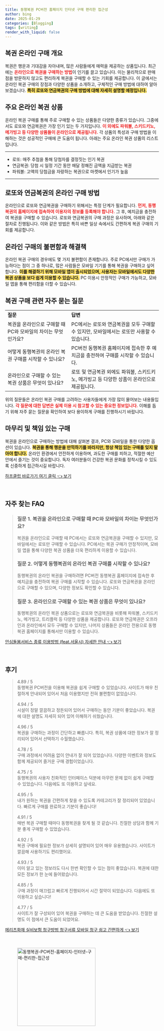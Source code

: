 ```yaml
---
title: 동행복권 PC버전 홈페이지 인터넷 구매 편리한 접근성
author: bing
date: 2025-01-29
categories: [Blogging]
tags: [writing]
render_with_liquid: false
---
```



<h2 id='복권 온라인 구매 개요'>복권 온라인 구매 개요</h2>

<p>복권은 행운과 기대감을 자아내며, 많은 사람들에게 매력을 제공하는 상품입니다. 최근에는 <b><span style="color: #ee2323;">온라인으로 복권을 구매하는 방법</span></b>이 인기를 끌고 있습니다. 이는 물리적으로 판매점을 방문하지 않고도 편리하게 복권을 구매할 수 있는 기회를 제공합니다. 이 글에서는 온라인 복권 구매의 장점과 다양한 상품을 소개하고, 구체적인 구매 방법에 대하여 알아보겠습니다. <b><span style="background-color: #ffe066;">특히 로또와 연금복권의 구매 방법에 대해 자세히 설명할 예정입니다.</span></b></p>

<h2 id='주요 온라인 복권 상품'>주요 온라인 복권 상품</h2>

<p>온라인 복권 구매를 통해 주로 구매할 수 있는 상품들은 다양한 종류가 있습니다. 그중에서도 로또와 연금복권은 가장 인기 있는 두 가지입니다. <b><span style="color: #ee2323;">이 외에도 파워볼, 스키드키노, 메가빙고 등 다양한 상품들이 온라인으로 제공됩니다.</span></b> 각 상품의 특성과 구매 방법을 이해하는 것은 성공적인 구매에 큰 도움이 됩니다. 아래는 주요 온라인 복권 상품의 리스트입니다.</p>

<hr />

<ul>
    <li>로또: 매주 추첨을 통해 당첨자를 결정짓는 인기 복권</li>
    <li>연금복권: 당첨 시 일정 기간 동안 매달 정해진 금액을 지급받는 복권</li>
    <li>파워볼: 고액의 당첨금을 자랑하는 복권으로 마켓에서 인기가 높음</li>
</ul>

<hr />

<h2 id='로또와 연금복권의 온라인 구매 방법'>로또와 연금복권의 온라인 구매 방법</h2>

<p>온라인으로 로또와 연금복권을 구매하기 위해서는 특정 단계가 필요합니다. <b><span style="color: #ee2323;">먼저, 동행복권의 홈페이지에 접속하여 이용자의 정보를 등록해야 합니다.</span></b> 그 후, 예치금을 충전하여 복권을 구매할 수 있습니다. 로또와 연금복권의 구매 과정은 유사하며, 아래와 같은 절차로 진행됩니다. 이와 같은 방법은 특히 바쁜 일상 속에서도 간편하게 복권 구매의 기회를 제공합니다.</p>

<h2 id='온라인 구매의 불편함과 해결책'>온라인 구매의 불편함과 해결책</h2>

<p>온라인 복권 구매의 경우에도 몇 가지 불편함이 존재합니다. 주로 PC에서만 구매가 가능하다는 점이 그 중 하나로, 많은 사람들은 모바일 기기를 통해 복권을 구매하고 싶어 합니다. <b><span style="background-color: #ffe066;">이를 해결하기 위해 모바일 앱이 출시되었으며, 사용자는 모바일에서도 다양한 복권 상품을 보다 쉽게 이용할 수 있습니다.</span></b> PC 이용시 안정적인 구매가 가능하고, 모바일 앱을 통해 편리함을 더할 수 있습니다.</p>

<h2 id='복권 구매 관련 자주 묻는 질문'>복권 구매 관련 자주 묻는 질문</h2>

<table>
    <tr>
        <td><b>질문</b></td>
        <td><b>답변</b></td>
    </tr>
    <tr>
        <td>복권을 온라인으로 구매할 때 PC와 모바일의 차이는 무엇인가요?</td>
        <td>PC에서는 로또와 연금복권을 모두 구매할 수 있지만, 모바일에서는 로또만 사용할 수 있습니다.</td>
    </tr>
    <tr>
        <td>어떻게 동행복권의 온라인 복권 구매를 시작할 수 있나요?</td>
        <td>PC버전 동행복권 홈페이지에 접속한 후 예치금을 충전하여 구매를 시작할 수 있습니다.</td>
    </tr>
    <tr>
        <td>온라인으로 구매할 수 있는 복권 상품은 무엇이 있나요?</td>
        <td>로또 및 연금복권 외에도 파워볼, 스키드키노, 메가빙고 등 다양한 상품이 온라인으로 제공됩니다.</td>
    </tr>
</table>

<p>위의 질문들은 온라인 복권 구매를 고려하는 사용자들에게 가장 많이 물어보는 내용들입니다. <b><span style="color: #ee2323;">각 질문에 대한 답변은 실제 이용 시 참고할 수 있는 중요한 정보입니다.</span></b> 이해를 돕기 위해 자주 묻는 질문을 확인하여 보다 용이하게 구매를 진행하시기 바랍니다.</p>

<h2 id='마무리 및 책임 있는 구매'>마무리 및 책임 있는 구매</h2>

<p>복권을 온라인으로 구매하는 방법에 대해 살펴본 결과, PC와 모바일을 통한 다양한 옵션이 있습니다. <b><span style="background-color: #ffe066;">복권을 통해 행운을 만끽하기를 바라지만, 항상 책임 있는 구매를 잊지 말아야 합니다.</span></b> 온라인 환경에서 안전하게 이용하며, 과도한 구매를 피하고, 적절한 예산 안에서 즐기는 것이 중요합니다. 독자 여러분들이 건강한 복권 문화를 정착시킬 수 있도록 신중하게 접근하시길 바랍니다.</p>


<p><a class="click-button" title="하프클럽 바로가기 여기 클릭" href="https://yellowplanner.github.io/posts/%ED%95%98%ED%94%84%ED%81%B4%EB%9F%BD-%EB%B0%94%EB%A1%9C%EA%B0%80%EA%B8%B0-%EC%97%AC%EA%B8%B0-%ED%81%B4%EB%A6%AD/" rel="dofollow">하프클럽 바로가기 여기 클릭 👈 보기</a></p><br>
<h2 id='자주_찾는_FAQ'>자주 찾는 FAQ</h2>
<div itemscope="" itemtype="https://schema.org/FAQPage"> 
<blockquote> 
<div itemscope="" itemprop="mainEntity" itemtype="https://schema.org/Question"> 
<h3 itemprop="name">질문 1. 복권을 온라인으로 구매할 때 PC와 모바일의 차이는 무엇인가요?</h3> 
<div itemscope="" itemprop="acceptedAnswer" itemtype="https://schema.org/Answer"> 
<span itemprop="text"> 
<p>복권을 온라인으로 구매할 때 PC에서는 로또와 연금복권을 구매할 수 있지만, 모바일에서는 로또만 구매할 수 있습니다. PC에서는 복권 구매가 안정적이며, 모바일 앱을 통해 다양한 복권 상품을 더욱 편리하게 이용할 수 있습니다.</p> 
</span> 
</div> 
</div> 

<div itemscope="" itemprop="mainEntity" itemtype="https://schema.org/Question"> 
<h3 itemprop="name">질문 2. 어떻게 동행복권의 온라인 복권 구매를 시작할 수 있나요?</h3> 
<div itemscope="" itemprop="acceptedAnswer" itemtype="https://schema.org/Answer"> 
<span itemprop="text"> 
<p>동행복권의 온라인 복권을 구매하려면 PC버전 동행복권 홈페이지에 접속한 후 예치금을 충전하여 복권 구매를 시작할 수 있습니다. 로또와 연금복권을 온라인으로 구매할 수 있으며, 다양한 정보도 확인할 수 있습니다.</p> 
</span> 
</div> 
</div> 

<div itemscope="" itemprop="mainEntity" itemtype="https://schema.org/Question"> 
<h3 itemprop="name">질문 3. 온라인으로 구매할 수 있는 복권 상품은 무엇이 있나요?</h3> 
<div itemscope="" itemprop="acceptedAnswer" itemtype="https://schema.org/Answer"> 
<span itemprop="text"> 
<p>동행복권의 온라인 복권 상품으로는 로또와 연금복권을 비롯해 파워볼, 스키드키노, 메가빙고, 트리플럭 등 다양한 상품을 제공합니다. 로또와 연금복권은 오프라인과 온라인에서 모두 구매할 수 있지만, 나머지 상품들은 온라인 전용으로 동행복권 홈페이지를 통해서만 이용할 수 있습니다.</p> 
</span> 
</div> 
</div> 
</blockquote> 
</div>
<p><a class="click-button" title="안심돌봄서비스 종류 이용방법 (feat.서울시) 자세한 안내" href="https://yellowplanner.github.io/posts/%EC%95%88%EC%8B%AC%EB%8F%8C%EB%B4%84%EC%84%9C%EB%B9%84%EC%8A%A4-%EC%A2%85%EB%A5%98-%EC%9D%B4%EC%9A%A9%EB%B0%A9%EB%B2%95-(feat.%EC%84%9C%EC%9A%B8%EC%8B%9C)-%EC%9E%90%EC%84%B8%ED%95%9C-%EC%95%88%EB%82%B4/" rel="dofollow">안심돌봄서비스 종류 이용방법 (feat.서울시) 자세한 안내 👈 보기</a></p><br>
<h2 id='후기'>후기</h2>
<div itemscope itemtype="https://schema.org/Product">
  <blockquote>
  <div itemprop="review" itemscope itemtype="https://schema.org/Review">
      <div itemprop="reviewRating" itemscope itemtype="https://schema.org/Rating"> <span itemprop="ratingValue">4.89</span> / <span itemprop="bestRating">5</span> </div>
      <span itemprop="reviewBody">동행복권 PC버전을 이용해 복권을 쉽게 구매할 수 있었습니다. 사이트가 매우 친절하게 안내되어 있어서 처음 이용했지만 전혀 불편함이 없었습니다.</span>
  </div>
  <br>
  <div itemprop="review" itemscope itemtype="https://schema.org/Review">
      <div itemprop="reviewRating" itemscope itemtype="https://schema.org/Rating"> <span itemprop="ratingValue">4.94</span> / <span itemprop="bestRating">5</span> </div>
      <span itemprop="reviewBody">시설이 정말 깔끔하고 정돈되어 있어서 구매하는 동안 기분이 좋았습니다. 복권에 대한 설명도 자세히 되어 있어 이해하기 쉬웠습니다.</span>
  </div>
  <br>
  <div itemprop="review" itemscope itemtype="https://schema.org/Review">
      <div itemprop="reviewRating" itemscope itemtype="https://schema.org/Rating"> <span itemprop="ratingValue">4.96</span> / <span itemprop="bestRating">5</span> </div>
      <span itemprop="reviewBody">복권을 구매하는 과정이 간단하고 빠릅니다. 특히, 복권 상품에 대한 정보가 잘 정리되어 있어서 선택하기 수월했습니다.</span>
  </div>
  <br>
  <div itemprop="review" itemscope itemtype="https://schema.org/Review">
      <div itemprop="reviewRating" itemscope itemtype="https://schema.org/Rating"> <span itemprop="ratingValue">4.78</span> / <span itemprop="bestRating">5</span> </div>
      <span itemprop="reviewBody">구매 과정에서 어려움 없이 안내가 잘 되어 있었습니다. 다양한 이벤트와 정보도 함께 제공되어 즐거운 구매 경험이었습니다.</span>
  </div>
  <br>
  <div itemprop="review" itemscope itemtype="https://schema.org/Review">
      <div itemprop="reviewRating" itemscope itemtype="https://schema.org/Rating"> <span itemprop="ratingValue">4.75</span> / <span itemprop="bestRating">5</span> </div>
      <span itemprop="reviewBody">동행복권의 사용자 친화적인 인터페이스 덕분에 아무런 문제 없이 쉽게 구매할 수 있었습니다. 다음에도 또 이용하고 싶네요.</span>
  </div>
  <br>
  <div itemprop="review" itemscope itemtype="https://schema.org/Review">
      <div itemprop="reviewRating" itemscope itemtype="https://schema.org/Rating"> <span itemprop="ratingValue">4.95</span> / <span itemprop="bestRating">5</span> </div>
      <span itemprop="reviewBody">내가 원하는 복권을 간편하게 찾을 수 있도록 카테고리가 잘 정리되어 있었습니다. 빠르게 구매를 완료하고 기분이 좋습니다!</span>
  </div>
  <br>
  <div itemprop="review" itemscope itemtype="https://schema.org/Review">
      <div itemprop="reviewRating" itemscope itemtype="https://schema.org/Rating"> <span itemprop="ratingValue">4.91</span> / <span itemprop="bestRating">5</span> </div>
      <span itemprop="reviewBody">매번 복권 구매할 때마다 동행복권을 찾게 될 것 같습니다. 친절한 상담과 함께 기분 좋게 구매할 수 있었습니다.</span>
  </div>
  <br>
  <div itemprop="review" itemscope itemtype="https://schema.org/Review">
      <div itemprop="reviewRating" itemscope itemtype="https://schema.org/Rating"> <span itemprop="ratingValue">4.92</span> / <span itemprop="bestRating">5</span> </div>
      <span itemprop="reviewBody">복권 구매에 필요한 정보가 상세히 설명되어 있어 매우 유용했습니다. 사이트가 깔끔해 사용하기도 편리했어요.</span>
  </div>
  <br>
  <div itemprop="review" itemscope itemtype="https://schema.org/Review">
      <div itemprop="reviewRating" itemscope itemtype="https://schema.org/Rating"> <span itemprop="ratingValue">4.93</span> / <span itemprop="bestRating">5</span> </div>
      <span itemprop="reviewBody">이미 알고 있는 정보라도 다시 한번 확인할 수 있는 점이 좋았습니다. 복권에 대한 모든 정보가 한 눈에 들어왔습니다.</span>
  </div>
  <br>
  <div itemprop="review" itemscope itemtype="https://schema.org/Review">
      <div itemprop="reviewRating" itemscope itemtype="https://schema.org/Rating"> <span itemprop="ratingValue">4.85</span> / <span itemprop="bestRating">5</span> </div>
      <span itemprop="reviewBody">구매 과정이 매끄럽고 빠르게 진행되어서 시간 절약이 되었습니다. 다음에도 또 이용하고 싶습니다!</span>
  </div>
  <br>
  <div itemprop="review" itemscope itemtype="https://schema.org/Review">
      <div itemprop="reviewRating" itemscope itemtype="https://schema.org/Rating"> <span itemprop="ratingValue">4.77</span> / <span itemprop="bestRating">5</span> </div>
      <span itemprop="reviewBody">사이트가 잘 구성되어 있어 복권을 구매하는 데 큰 도움을 받았습니다. 친절한 설명도 이 점에서 큰 도움이 되었어요.</span>
  </div>
  </blockquote>
</div>
<p><a class="click-button" title="메리츠화재 실비보험 청구방법 청구서류 모바일 청구 쉽고 간편하게" href="https://yellowplanner.github.io/posts/%EB%A9%94%EB%A6%AC%EC%B8%A0%ED%99%94%EC%9E%AC-%EC%8B%A4%EB%B9%84%EB%B3%B4%ED%97%98-%EC%B2%AD%EA%B5%AC%EB%B0%A9%EB%B2%95-%EC%B2%AD%EA%B5%AC%EC%84%9C%EB%A5%98-%EB%AA%A8%EB%B0%94%EC%9D%BC-%EC%B2%AD%EA%B5%AC-%EC%89%BD%EA%B3%A0-%EA%B0%84%ED%8E%B8%ED%95%98%EA%B2%8C/" rel="dofollow">메리츠화재 실비보험 청구방법 청구서류 모바일 청구 쉽고 간편하게 👈 보기</a></p><br>
<figure class="image"><img src="https://yellowplanner.github.io/assets/img/thumbnail/동행복권-PC버전-홈페이지-인터넷-구매-편리한-접근성.webp" alt="동행복권-PC버전-홈페이지-인터넷-구매-편리한-접근성" width="256" height="256"></figure>